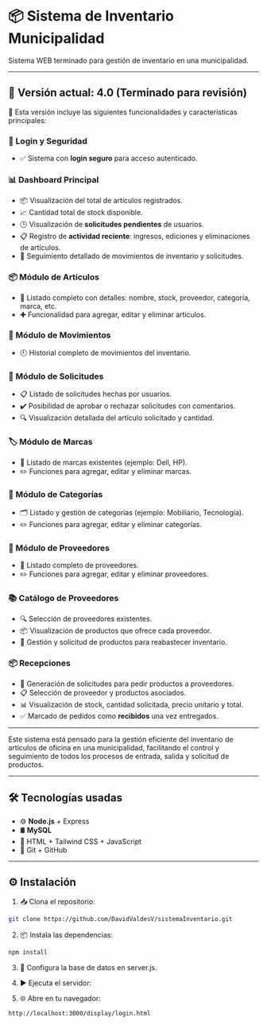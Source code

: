 # 📦 Sistema de Inventario Municipalidad

Sistema WEB terminado para gestión de inventario en una municipalidad.

---

## 🚀 Versión actual: **4.0** (Terminado para revisión)

🔧 Esta versión incluye las siguientes funcionalidades y características principales:

### 🔐 Login y Seguridad
- ✅ Sistema con **login seguro** para acceso autenticado.

### 📊 Dashboard Principal
- 📦 Visualización del total de artículos registrados.
- 📈 Cantidad total de stock disponible.
- 🕒 Visualización de **solicitudes pendientes** de usuarios.
- 📋 Registro de **actividad reciente**: ingresos, ediciones y eliminaciones de artículos.
- 🔄 Seguimiento detallado de movimientos de inventario y solicitudes.

### 📦 Módulo de Artículos
- 📃 Listado completo con detalles: nombre, stock, proveedor, categoría, marca, etc.
- ✚ Funcionalidad para agregar, editar y eliminar artículos.

### 🔄 Módulo de Movimientos
- 🕘 Historial completo de movimientos del inventario.

### 📝 Módulo de Solicitudes
- 📋 Listado de solicitudes hechas por usuarios.
- ✔️ Posibilidad de aprobar o rechazar solicitudes con comentarios.
- 🔍 Visualización detallada del artículo solicitado y cantidad.

### 🏷️ Módulo de Marcas
- 📜 Listado de marcas existentes (ejemplo: Dell, HP).
- ✏️ Funciones para agregar, editar y eliminar marcas.

### 📂 Módulo de Categorías
- 🗂️ Listado y gestión de categorías (ejemplo: Mobiliario, Tecnología).
- ✏️ Funciones para agregar, editar y eliminar categorías.

### 🏢 Módulo de Proveedores
- 🧾 Listado completo de proveedores.
- ✏️ Funciones para agregar, editar y eliminar proveedores.

### 📚 Catálogo de Proveedores
- 🔍 Selección de proveedores existentes.
- 📦 Visualización de productos que ofrece cada proveedor.
- 🛒 Gestión y solicitud de productos para reabastecer inventario.

### 📦 Recepciones
- 📝 Generación de solicitudes para pedir productos a proveedores.
- 📋 Selección de proveedor y productos asociados.
- 📊 Visualización de stock, cantidad solicitada, precio unitario y total.
- ✅ Marcado de pedidos como **recibidos** una vez entregados.

---

Este sistema está pensado para la gestión eficiente del inventario de artículos de oficina en una municipalidad, facilitando el control y seguimiento de todos los procesos de entrada, salida y solicitud de productos.

---

## 🛠️ Tecnologías usadas

- ⚙️ **Node.js** + Express  
- 🛢️ **MySQL**  
- 🎨 HTML + Tailwind CSS + JavaScript  
- 🔄 Git + GitHub

---

## ⚙️ Instalación

1. 📥 Clona el repositorio:
```bash
git clone https://github.com/DavidValdesV/sistemaInventario.git
```
2. 📦 Instala las dependencias:
```bash
npm install
```
3. 📝 Configura la base de datos en server.js.

4. ▶️ Ejecuta el servidor:
5. 🌐 Abre en tu navegador:
```bash
http://localhost:3000/display/login.html
```